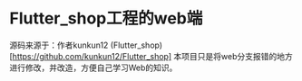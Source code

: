 # Flutter_shop工程的web端

源码来源于：作者kunkun12 (Flutter_shop)[https://github.com/kunkun12/Flutter_shop]
本项目只是将web分支报错的地方进行修改，并改造，方便自己学习Web的知识。







